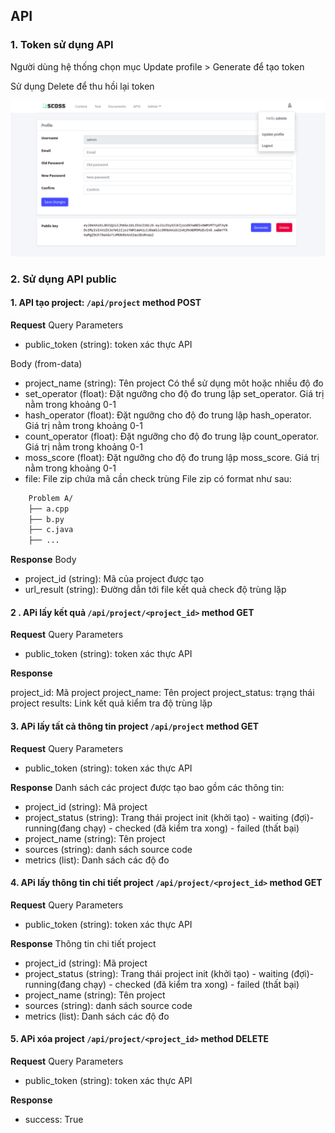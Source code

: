 ## API

### 1. Token sử dụng API
Người dùng hệ thống chọn mục Update profile > Generate để tạo token 

Sử dụng Delete để thu hồi lại token

![create token](./create_token.png)

### 2. Sử dụng API public


#### 1. API tạo project: `/api/project` method POST 
**Request**
Query Parameters

* public_token (string): token xác thực API

Body (from-data)

* project_name (string): Tên project 
Có thể sử dụng môt hoặc nhiều độ đo
* set_operator (float): Đặt ngưỡng cho độ đo trung lập set_operator. Giá trị nằm trong khoảng 0-1
* hash_operator (float): Đặt ngưỡng cho độ đo trung lập hash_operator. Giá trị nằm trong khoảng 0-1
* count_operator (float): Đặt ngưỡng cho độ đo trung lập count_operator. Giá trị nằm trong khoảng 0-1
* moss_score (float): Đặt ngưỡng cho độ đo trung lập moss_score. Giá trị nằm trong khoảng 0-1
* file: File zip chứa mã cần check trùng 
File zip có format như sau:
```sh
    Problem A/
    ├── a.cpp
    ├── b.py
    ├── c.java
    ├── ...

``` 
**Response**
Body

* project_id (string): Mã của project được tạo 
* url_result (string): Đường dẫn tới file kết quả check độ trùng lặp

#### 2 . APi lấy kết quả `/api/project/<project_id>` method GET 
**Request**
Query Parameters

* public_token (string): token xác thực API

**Response**

project_id: Mã project
project_name: Tên project
project_status: trạng thái project
results: Link kết quả kiểm tra độ trùng lặp

#### 3. APi lấy tất cả thông tin project `/api/project` method GET

**Request**
Query Parameters

* public_token (string): token xác thực API

**Response**
Danh sách các project được tạo bao gồm các thông tin:

* project_id (string): Mã project
* project_status (string): Trang thái project init (khởi tạo) - waiting (đợi)- running(đang chạy) - checked (đã kiểm tra xong) - failed (thất bại)
* project_name (string): Tên project
* sources (string): danh sách source code
* metrics (list): Danh sách các độ đo

#### 4. APi lấy thông tin chi tiết project `/api/project/<project_id>` method GET 

**Request**
Query Parameters

* public_token (string): token xác thực API

**Response**
Thông tin chi tiết project

* project_id (string): Mã project
* project_status (string): Trang thái project init (khởi tạo) - waiting (đợi)- running(đang chạy) - checked (đã kiểm tra xong) - failed (thất bại)
* project_name (string): Tên project
* sources (string): danh sách source code
* metrics (list): Danh sách các độ đo

#### 5. APi xóa project `/api/project/<project_id>` method DELETE  

**Request**
Query Parameters

* public_token (string): token xác thực API

**Response**

* success: True